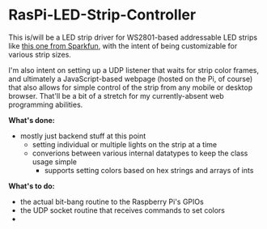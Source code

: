 RasPi-LED-Strip-Controller
==========================
This is/will be a LED strip driver for WS2801-based addressable LED strips like [this one from Sparkfun](https://www.sparkfun.com/products/11272?), with the intent of being customizable for various strip sizes.

I'm also intent on setting up a UDP listener that waits for strip color frames, and ultimately a JavaScript-based webpage (hosted on the Pi, of course) that also allows for simple control of the strip from any mobile or desktop browser. That'll be a bit of a stretch for my currently-absent web programming abilities.


**What's done:**
  - mostly just backend stuff at this point
    - setting individual or multiple lights on the strip at a time
    - converions between various internal datatypes to keep the class usage simple
      - supports setting colors based on hex strings and arrays of ints

**What's to do:**
  - the actual bit-bang routine to the Raspberry Pi's GPIOs
  - the UDP socket routine that receives commands to set colors
  - 
